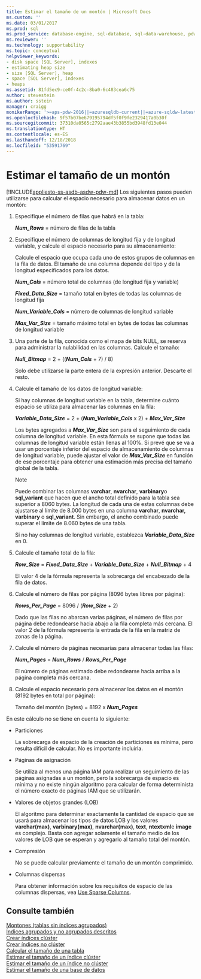 ```yaml
---
title: Estimar el tamaño de un montón | Microsoft Docs
ms.custom: ''
ms.date: 03/01/2017
ms.prod: sql
ms.prod_service: database-engine, sql-database, sql-data-warehouse, pdw
ms.reviewer: ''
ms.technology: supportability
ms.topic: conceptual
helpviewer_keywords:
- disk space [SQL Server], indexes
- estimating heap size
- size [SQL Server], heap
- space [SQL Server], indexes
- heaps
ms.assetid: 81fd5ec9-ce0f-4c2c-8ba0-6c483cea6c75
author: stevestein
ms.author: sstein
manager: craigg
monikerRange: '>=aps-pdw-2016||=azuresqldb-current||=azure-sqldw-latest||>=sql-server-2016||=sqlallproducts-allversions||>=sql-server-linux-2017||=azuresqldb-mi-current'
ms.openlocfilehash: 9f57b07be679195794df5f0f9fe2329417a0b30f
ms.sourcegitcommit: 37310da0565c2792aae43b3855bd3948fd13e044
ms.translationtype: HT
ms.contentlocale: es-ES
ms.lasthandoff: 12/18/2018
ms.locfileid: "53591769"
---
```

# <a name="estimate-the-size-of-a-heap"></a>Estimar el tamaño de un montón
[!INCLUDE[appliesto-ss-asdb-asdw-pdw-md](../../includes/appliesto-ss-asdb-asdw-pdw-md.md)]
  Los siguientes pasos pueden utilizarse para calcular el espacio necesario para almacenar datos en un montón:  
  
1.  Especifique el número de filas que habrá en la tabla:  
  
     **_Num_Rows_**  = número de filas de la tabla  
  
2.  Especifique el número de columnas de longitud fija y de longitud variable, y calcule el espacio necesario para su almacenamiento:  
  
     Calcule el espacio que ocupa cada uno de estos grupos de columnas en la fila de datos. El tamaño de una columna depende del tipo y de la longitud especificados para los datos.  
  
     **_Num_Cols_**  = número total de columnas (de longitud fija y variable)  
  
     **_Fixed_Data_Size_**  = tamaño total en bytes de todas las columnas de longitud fija  
  
     **_Num_Variable_Cols_**  = número de columnas de longitud variable  
  
     **_Max_Var_Size_**  = tamaño máximo total en bytes de todas las columnas de longitud variable  
  
3.  Una parte de la fila, conocida como el mapa de bits NULL, se reserva para administrar la nulabilidad en las columnas. Calcule el tamaño:  
  
     **_Null_Bitmap_**  = 2 + ((**_Num_Cols_** + 7) / 8)  
  
     Solo debe utilizarse la parte entera de la expresión anterior. Descarte el resto.  
  
4.  Calcule el tamaño de los datos de longitud variable:  
  
     Si hay columnas de longitud variable en la tabla, determine cuánto espacio se utiliza para almacenar las columnas en la fila:  
  
     **_Variable_Data_Size_**  = 2 + (**_Num_Variable_Cols_** x 2) + **_Max_Var_Size_**  
  
     Los bytes agregados a **_Max_Var_Size_** son para el seguimiento de cada columna de longitud variable. En esta fórmula se supone que todas las columnas de longitud variable están llenas al 100%. Si prevé que se va a usar un porcentaje inferior del espacio de almacenamiento de columnas de longitud variable, puede ajustar el valor de **_Max_Var_Size_** en función de ese porcentaje para obtener una estimación más precisa del tamaño global de la tabla.  
  
    > [!NOTE]  
    >  Puede combinar las columnas **varchar**, **nvarchar**, **varbinary**o **sql_variant** que hacen que el ancho total definido para la tabla sea superior a 8060 bytes. La longitud de cada una de estas columnas debe ajustarse al límite de 8.000 bytes en una columna **varchar**, **nvarchar, varbinary** o **sql_variant**. Sin embargo, el ancho combinado puede superar el límite de 8.060 bytes de una tabla.  
  
     Si no hay columnas de longitud variable, establezca **_Variable_Data_Size_** en 0.  
  
5.  Calcule el tamaño total de la fila:  
  
     **_Row_Size_**  = **_Fixed_Data_Size_** + **_Variable_Data_Size_** + **_Null_Bitmap_** + 4  
  
     El valor 4 de la fórmula representa la sobrecarga del encabezado de la fila de datos.  
  
6.  Calcule el número de filas por página (8096 bytes libres por página):  
  
     **_Rows_Per_Page_**  = 8096 / (**_Row_Size_** + 2)  
  
     Dado que las filas no abarcan varias páginas, el número de filas por página debe redondearse hacia abajo a la fila completa más cercana. El valor 2 de la fórmula representa la entrada de la fila en la matriz de zonas de la página.  
  
7.  Calcule el número de páginas necesarias para almacenar todas las filas:  
  
     **_Num_Pages_**  = **_Num_Rows_** / **_Rows_Per_Page_**  
  
     El número de páginas estimado debe redondearse hacia arriba a la página completa más cercana.  
  
8.  Calcule el espacio necesario para almacenar los datos en el montón (8192 bytes en total por página):  
  
     Tamaño del montón (bytes) = 8192 x **_Num_Pages_**  
  
 En este cálculo no se tiene en cuenta lo siguiente:  
  
-   Particiones  
  
     La sobrecarga de espacio de la creación de particiones es mínima, pero resulta difícil de calcular. No es importante incluirla.  
  
-   Páginas de asignación  
  
     Se utiliza al menos una página IAM para realizar un seguimiento de las páginas asignadas a un montón, pero la sobrecarga de espacio es mínima y no existe ningún algoritmo para calcular de forma determinista el número exacto de páginas IAM que se utilizarán.  
  
-   Valores de objetos grandes (LOB)  
  
     El algoritmo para determinar exactamente la cantidad de espacio que se usará para almacenar los tipos de datos LOB y los valores **varchar(max)**, **varbinary(max)**, **nvarchar(max)**, **text**, **ntextxml**e **image** es complejo. Basta con agregar solamente el tamaño medio de los valores de LOB que se esperan y agregarlo al tamaño total del montón.  
  
-   Compresión  
  
     No se puede calcular previamente el tamaño de un montón comprimido.  
  
-   Columnas dispersas  
  
     Para obtener información sobre los requisitos de espacio de las columnas dispersas, vea [Use Sparse Columns](../../relational-databases/tables/use-sparse-columns.md).  
  
## <a name="see-also"></a>Consulte también  
 [Montones &#40;tablas sin índices agrupados&#41;](../../relational-databases/indexes/heaps-tables-without-clustered-indexes.md)   
 [Índices agrupados y no agrupados descritos](../../relational-databases/indexes/clustered-and-nonclustered-indexes-described.md)   
 [Crear índices clúster](../../relational-databases/indexes/create-clustered-indexes.md)   
 [Crear índices no clúster](../../relational-databases/indexes/create-nonclustered-indexes.md)   
 [Calcular el tamaño de una tabla](../../relational-databases/databases/estimate-the-size-of-a-table.md)   
 [Estimar el tamaño de un índice clúster](../../relational-databases/databases/estimate-the-size-of-a-clustered-index.md)   
 [Estimar el tamaño de un índice no clúster](../../relational-databases/databases/estimate-the-size-of-a-nonclustered-index.md)   
 [Estimar el tamaño de una base de datos](../../relational-databases/databases/estimate-the-size-of-a-database.md)  
  
  
